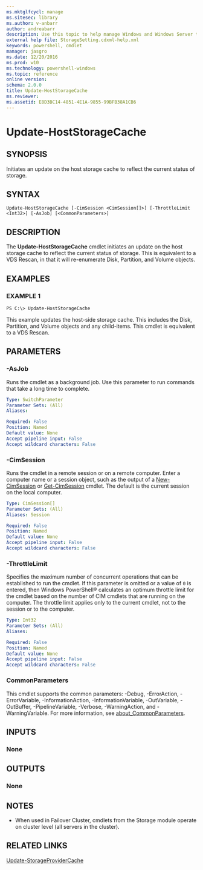 ```yaml
---
ms.mktglfcycl: manage
ms.sitesec: library
ms.author: v-anbarr
author: andreabarr
description: Use this topic to help manage Windows and Windows Server technologies with Windows PowerShell.
external help file: StorageSetting.cdxml-help.xml
keywords: powershell, cmdlet
manager: jasgro
ms.date: 12/20/2016
ms.prod: w10
ms.technology: powershell-windows
ms.topic: reference
online version:
schema: 2.0.0
title: Update-HostStorageCache
ms.reviewer:
ms.assetid: E8D3BC14-4851-4E1A-9855-99BFB38A1CB6
---
```


# Update-HostStorageCache

## SYNOPSIS
Initiates an update on the host storage cache to reflect the current status of storage.

## SYNTAX

```
Update-HostStorageCache [-CimSession <CimSession[]>] [-ThrottleLimit <Int32>] [-AsJob] [<CommonParameters>]
```

## DESCRIPTION
The **Update-HostStorageCache** cmdlet initiates an update on the host storage cache to reflect the current status of storage.
This is equivalent to a VDS Rescan, in that it will re-enumerate Disk, Partition, and Volume objects.

## EXAMPLES

### EXAMPLE 1
```
PS C:\> Update-HostStorageCache
```

This example updates the host-side storage cache.
This includes the Disk, Partition, and Volume objects and any child-items.
This cmdlet is equivalent to a VDS Rescan.

## PARAMETERS

### -AsJob
Runs the cmdlet as a background job. Use this parameter to run commands that take a long time to complete.

```yaml
Type: SwitchParameter
Parameter Sets: (All)
Aliases:

Required: False
Position: Named
Default value: None
Accept pipeline input: False
Accept wildcard characters: False
```

### -CimSession
Runs the cmdlet in a remote session or on a remote computer.
Enter a computer name or a session object, such as the output of a [New-CimSession](http://go.microsoft.com/fwlink/p/?LinkId=227967) or [Get-CimSession](http://go.microsoft.com/fwlink/p/?LinkId=227966) cmdlet.
The default is the current session on the local computer.

```yaml
Type: CimSession[]
Parameter Sets: (All)
Aliases: Session

Required: False
Position: Named
Default value: None
Accept pipeline input: False
Accept wildcard characters: False
```

### -ThrottleLimit
Specifies the maximum number of concurrent operations that can be established to run the cmdlet.
If this parameter is omitted or a value of `0` is entered, then Windows PowerShell® calculates an optimum throttle limit for the cmdlet based on the number of CIM cmdlets that are running on the computer.
The throttle limit applies only to the current cmdlet, not to the session or to the computer.

```yaml
Type: Int32
Parameter Sets: (All)
Aliases:

Required: False
Position: Named
Default value: None
Accept pipeline input: False
Accept wildcard characters: False
```

### CommonParameters
This cmdlet supports the common parameters: -Debug, -ErrorAction, -ErrorVariable, -InformationAction, -InformationVariable, -OutVariable, -OutBuffer, -PipelineVariable, -Verbose, -WarningAction, and -WarningVariable. For more information, see [about_CommonParameters](http://go.microsoft.com/fwlink/?LinkID=113216).

## INPUTS

### None

## OUTPUTS

### None

## NOTES

* When used in Failover Cluster, cmdlets from the Storage module operate on cluster level (all servers in the cluster).

## RELATED LINKS

[Update-StorageProviderCache](./Update-StorageProviderCache.md)

